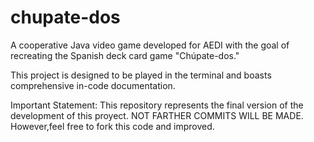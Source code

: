 # chupate-dos

A cooperative Java video game developed for AEDI with the goal of recreating the Spanish deck card game "Chúpate-dos."

This project is designed to be played in the terminal and boasts comprehensive in-code documentation.

Important Statement: This repository represents the final version of the development of this proyect. NOT FARTHER COMMITS WILL BE MADE. However,feel free to fork this code and improved.
